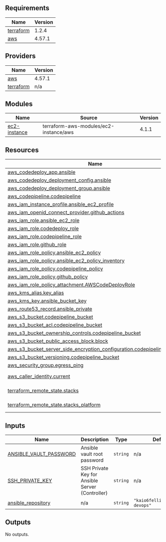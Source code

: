 <!-- BEGIN_TF_DOCS -->
## Requirements

| Name | Version |
|------|---------|
| <a name="requirement_terraform"></a> [terraform](#requirement\_terraform) | 1.2.4 |
| <a name="requirement_aws"></a> [aws](#requirement\_aws) | 4.57.1 |

## Providers

| Name | Version |
|------|---------|
| <a name="provider_aws"></a> [aws](#provider\_aws) | 4.57.1 |
| <a name="provider_terraform"></a> [terraform](#provider\_terraform) | n/a |

## Modules

| Name | Source | Version |
|------|--------|---------|
| <a name="module_ec2-instance"></a> [ec2-instance](#module\_ec2-instance) | terraform-aws-modules/ec2-instance/aws | 4.1.1 |

## Resources

| Name | Type |
|------|------|
| [aws_codedeploy_app.ansible](https://registry.terraform.io/providers/hashicorp/aws/4.57.1/docs/resources/codedeploy_app) | resource |
| [aws_codedeploy_deployment_config.ansible](https://registry.terraform.io/providers/hashicorp/aws/4.57.1/docs/resources/codedeploy_deployment_config) | resource |
| [aws_codedeploy_deployment_group.ansible](https://registry.terraform.io/providers/hashicorp/aws/4.57.1/docs/resources/codedeploy_deployment_group) | resource |
| [aws_codepipeline.codepipeline](https://registry.terraform.io/providers/hashicorp/aws/4.57.1/docs/resources/codepipeline) | resource |
| [aws_iam_instance_profile.ansible_ec2_profile](https://registry.terraform.io/providers/hashicorp/aws/4.57.1/docs/resources/iam_instance_profile) | resource |
| [aws_iam_openid_connect_provider.github_actions](https://registry.terraform.io/providers/hashicorp/aws/4.57.1/docs/resources/iam_openid_connect_provider) | resource |
| [aws_iam_role.ansible_ec2_role](https://registry.terraform.io/providers/hashicorp/aws/4.57.1/docs/resources/iam_role) | resource |
| [aws_iam_role.codedeploy_role](https://registry.terraform.io/providers/hashicorp/aws/4.57.1/docs/resources/iam_role) | resource |
| [aws_iam_role.codepipeline_role](https://registry.terraform.io/providers/hashicorp/aws/4.57.1/docs/resources/iam_role) | resource |
| [aws_iam_role.github_role](https://registry.terraform.io/providers/hashicorp/aws/4.57.1/docs/resources/iam_role) | resource |
| [aws_iam_role_policy.ansible_ec2_policy](https://registry.terraform.io/providers/hashicorp/aws/4.57.1/docs/resources/iam_role_policy) | resource |
| [aws_iam_role_policy.ansible_ec2_policy_inventory](https://registry.terraform.io/providers/hashicorp/aws/4.57.1/docs/resources/iam_role_policy) | resource |
| [aws_iam_role_policy.codepipeline_policy](https://registry.terraform.io/providers/hashicorp/aws/4.57.1/docs/resources/iam_role_policy) | resource |
| [aws_iam_role_policy.github_policy](https://registry.terraform.io/providers/hashicorp/aws/4.57.1/docs/resources/iam_role_policy) | resource |
| [aws_iam_role_policy_attachment.AWSCodeDeployRole](https://registry.terraform.io/providers/hashicorp/aws/4.57.1/docs/resources/iam_role_policy_attachment) | resource |
| [aws_kms_alias.key_alias](https://registry.terraform.io/providers/hashicorp/aws/4.57.1/docs/resources/kms_alias) | resource |
| [aws_kms_key.ansible_bucket_key](https://registry.terraform.io/providers/hashicorp/aws/4.57.1/docs/resources/kms_key) | resource |
| [aws_route53_record.ansible_private](https://registry.terraform.io/providers/hashicorp/aws/4.57.1/docs/resources/route53_record) | resource |
| [aws_s3_bucket.codepipeline_bucket](https://registry.terraform.io/providers/hashicorp/aws/4.57.1/docs/resources/s3_bucket) | resource |
| [aws_s3_bucket_acl.codepipeline_bucket](https://registry.terraform.io/providers/hashicorp/aws/4.57.1/docs/resources/s3_bucket_acl) | resource |
| [aws_s3_bucket_ownership_controls.codepipeline_bucket](https://registry.terraform.io/providers/hashicorp/aws/4.57.1/docs/resources/s3_bucket_ownership_controls) | resource |
| [aws_s3_bucket_public_access_block.block](https://registry.terraform.io/providers/hashicorp/aws/4.57.1/docs/resources/s3_bucket_public_access_block) | resource |
| [aws_s3_bucket_server_side_encryption_configuration.codepipeline_bucket](https://registry.terraform.io/providers/hashicorp/aws/4.57.1/docs/resources/s3_bucket_server_side_encryption_configuration) | resource |
| [aws_s3_bucket_versioning.codepipeline_bucket](https://registry.terraform.io/providers/hashicorp/aws/4.57.1/docs/resources/s3_bucket_versioning) | resource |
| [aws_security_group.egress_ping](https://registry.terraform.io/providers/hashicorp/aws/4.57.1/docs/resources/security_group) | resource |
| [aws_caller_identity.current](https://registry.terraform.io/providers/hashicorp/aws/4.57.1/docs/data-sources/caller_identity) | data source |
| [terraform_remote_state.stacks](https://registry.terraform.io/providers/hashicorp/terraform/latest/docs/data-sources/remote_state) | data source |
| [terraform_remote_state.stacks_platform](https://registry.terraform.io/providers/hashicorp/terraform/latest/docs/data-sources/remote_state) | data source |

## Inputs

| Name | Description | Type | Default | Required |
|------|-------------|------|---------|:--------:|
| <a name="input_ANSIBLE_VAULT_PASSWORD"></a> [ANSIBLE\_VAULT\_PASSWORD](#input\_ANSIBLE\_VAULT\_PASSWORD) | Ansible vault root password | `string` | n/a | yes |
| <a name="input_SSH_PRIVATE_KEY"></a> [SSH\_PRIVATE\_KEY](#input\_SSH\_PRIVATE\_KEY) | SSH Private Key for Ansible Server (Controller) | `string` | n/a | yes |
| <a name="input_ansible_repository"></a> [ansible\_repository](#input\_ansible\_repository) | n/a | `string` | `"kaio6fellipe/ansible-devops"` | no |

## Outputs

No outputs.
<!-- END_TF_DOCS -->